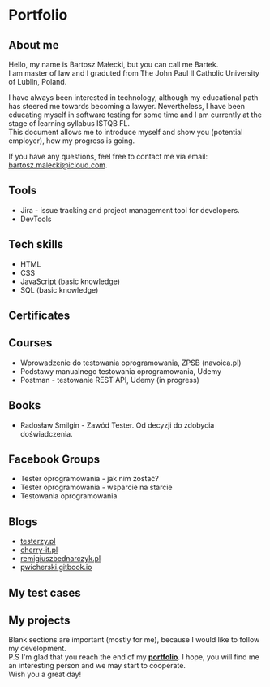 # Portfolio

## About me

Hello, my name is Bartosz Małecki, but you can call me Bartek. <br>I am master of law and I graduted from The John Paul II Catholic University of Lublin, Poland. <br>

I have always been interested in technology, although my educational path has steered me towards becoming a lawyer. Nevertheless, I have been educating myself in software testing for some time and
I am currently at the stage of learning syllabus ISTQB FL. <br>
This document allows me to introduce myself and show you (potential employer), how my progress is going. 

If you have any questions, feel free to contact me via email: bartosz.malecki@icloud.com.

## Tools

 * Jira - issue tracking and project management tool for developers.
 * DevTools

## Tech skills

 * HTML
 * CSS
 * JavaScript (basic knowledge)
 * SQL (basic knowledge)

## Certificates

## Courses

 * Wprowadzenie do testowania oprogramowania, ZPSB (navoica.pl)
 * Podstawy manualnego testowania oprogramowania, Udemy  
 * Postman - testowanie REST API, Udemy (in progress)
  
## Books

 * Radosław Smilgin - Zawód Tester. Od decyzji do zdobycia doświadczenia.

## Facebook Groups

 * Tester oprogramowania - jak nim zostać?
 * Tester oprogramowania - wsparcie na starcie
 * Testowania oprogramowania

## Blogs

 * [testerzy.pl](https://testerzy.pl/)
 * [cherry-it.pl](http://cherry-it.pl/)
 * [remigiuszbednarczyk.pl](https://remigiuszbednarczyk.pl/)
 * [pwicherski.gitbook.io](https:///pwicherski.gitbook.io)

## My test cases

## My projects

Blank sections are important (mostly for me), because I would like to follow my development. <br>
P.S I'm glad that you reach the end of my <b><a href="https://github.com/maleckibartosz/Portfolio">portfolio</a></b>. I hope, you will find me an interesting person and we may start to cooperate. <br> Wish you a great day!
